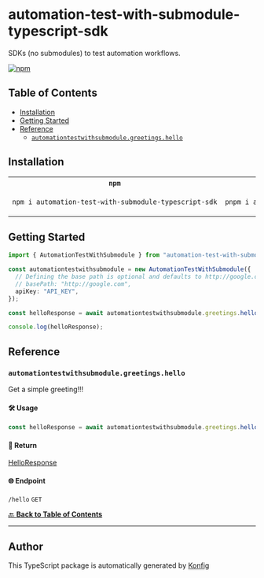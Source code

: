 # automation-test-with-submodule-typescript-sdk<a id="automation-test-with-submodule-typescript-sdk"></a>

SDKs (no submodules) to test automation workflows.

[![npm](https://img.shields.io/badge/npm-v1.0.8-blue)](https://www.npmjs.com/package/automation-test-with-submodule-typescript-sdk/v/1.0.8)

## Table of Contents<a id="table-of-contents"></a>

<!-- toc -->

- [Installation](#installation)
- [Getting Started](#getting-started)
- [Reference](#reference)
  * [`automationtestwithsubmodule.greetings.hello`](#automationtestwithsubmodulegreetingshello)

<!-- tocstop -->

## Installation<a id="installation"></a>

<table>
<tr>
<th width="292px"><code>npm</code></th>
<th width="293px"><code>pnpm</code></th>
<th width="292px"><code>yarn</code></th>
</tr>
<tr>
<td>

```bash
npm i automation-test-with-submodule-typescript-sdk
```

</td>
<td>

```bash
pnpm i automation-test-with-submodule-typescript-sdk
```

</td>
<td>

```bash
yarn add automation-test-with-submodule-typescript-sdk
```

</td>
</tr>
</table>

## Getting Started<a id="getting-started"></a>

```typescript
import { AutomationTestWithSubmodule } from "automation-test-with-submodule-typescript-sdk";

const automationtestwithsubmodule = new AutomationTestWithSubmodule({
  // Defining the base path is optional and defaults to http://google.com
  // basePath: "http://google.com",
  apiKey: "API_KEY",
});

const helloResponse = await automationtestwithsubmodule.greetings.hello();

console.log(helloResponse);
```

## Reference<a id="reference"></a>


### `automationtestwithsubmodule.greetings.hello`<a id="automationtestwithsubmodulegreetingshello"></a>

Get a simple greeting!!!

#### 🛠️ Usage<a id="🛠️-usage"></a>

```typescript
const helloResponse = await automationtestwithsubmodule.greetings.hello();
```

#### 🔄 Return<a id="🔄-return"></a>

[HelloResponse](./models/hello-response.ts)

#### 🌐 Endpoint<a id="🌐-endpoint"></a>

`/hello` `GET`

[🔙 **Back to Table of Contents**](#table-of-contents)

---


## Author<a id="author"></a>
This TypeScript package is automatically generated by [Konfig](https://konfigthis.com)

